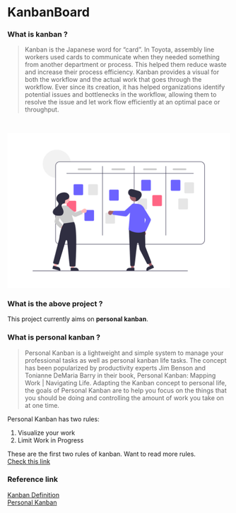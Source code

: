 # KanbanBoard

### What is kanban ?

> Kanban is the Japanese word for “card”. In Toyota, assembly line workers used cards to communicate when they needed something from another department or process. This helped them reduce waste and increase their process efficiency. Kanban provides a visual for both the workflow and the actual work that goes through the workflow. Ever since its creation, it has helped organizations identify potential issues and bottlenecks in the workflow, allowing them to resolve the issue and let work flow efficiently at an optimal pace or throughput.

<br>

![Kanban Image](https://raw.githubusercontent.com/Athira2199/KanbanBoard/main/public/images/hero.png)

### What is the above project ?

This project currently aims on <b>personal kanban</b>.

### What is personal kanban ?

>Personal Kanban is a lightweight and simple system to manage your professional tasks as well as personal kanban life tasks. The concept has been popularized by productivity experts Jim Benson and Tonianne DeMaria Barry in their book, Personal Kanban: Mapping Work | Navigating Life. Adapting the Kanban concept to personal life, the goals of Personal Kanban are to help you focus on the things that you should be doing and controlling the amount of work you take on at one time.

Personal Kanban has two rules:

1. Visualize your work
2. Limit Work in Progress

These are the first two rules of kanban. Want to read more rules.<br>
[Check this link](https://kanbanzone.com/resources/kanban/)




### Reference link

[Kanban Definition](https://kanbanzone.com/resources/kanban/)
<br>
[Personal Kanban](https://kanbanzone.com/resources/kanban/personal-kanban/)